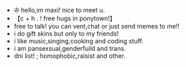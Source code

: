 - ✇ hello,im maxi! nice to meet u.
- 【c + h . ! free hugs in ponytown!】
- free to talk! you can vent,chat or just send memes to me!!
- i do gift skins but only to my friends!
- i like music,singing,cooking and coding stuff.
- i am pansexsual,genderfuild and trans.
- dni list! ; homophobic,raisist and other.
